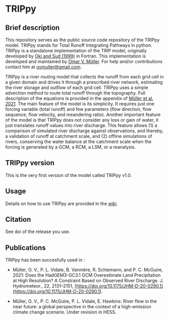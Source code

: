 # TRIPpy

## Brief description

This repository serves as the public source code repository of the TRIPpy model. TRIPpy stands for Total Runoff Integrating Pathways in python. TRIPpy is a standalone implementation of the TRIP model, originally developed by [Oki and Sud (1999)](https://doi.org/10.1175/1087-3562(1998)002<0001:DOTRIP>2.3.CO;2) in Fortran. This implementation is developed and maintained by [Omar V. Müller](https://www.researchgate.net/profile/Omar-Mueller). For help and/or contributions contact him at [ovmuller@gmail.com](mailto:ovmuller@gmail.com).

TRIPpy is a river routing model that collects the runoff from each grid cell in a given domain and drives it through a prescribed river network, estimating the river storage and outflow of each grid cell. TRIPpy uses a simple advection method to route total runoff through the topography. Full description of the equations is provided in the appendix of [Müller et al. 2021](https://doi.org/10.1175/JHM-D-20-0290.1). The main feature of the model is its simplicity. It requires just one forcing variable (total runoff) and few parameters (flow direction, flow sequence, flow velocity, and meandering ratio). Another important feature of the model is that TRIPpy does not consider any loss or gain of water, it just translates runoff values into river discharge. This feature allows (1) a comparison of simulated river discharge against observations, and thereby, a validation of runoff at catchment scale, and (2) offline simulations of rivers, conserving the water balance at the catchment scale when the forcing is generated by a GCM, a RCM, a LSM, or a reanalysis. 

## TRIPpy version

This is the very first version of the model called TRIPpy v1.0.

## Usage

Details on how to use TRIPpy are provided in the [wiki](https://github.com/ovmuller/TRIPpy/wiki).

## Citation
See doi of the release you use.

## Publications

TRIPpy has been succesfully used in :
- Müller, O. V., P. L. Vidale, B. Vannière, R. Schiemann, and P. C. McGuire, 2021: Does the HadGEM3-GC3.1 GCM Overestimate Land Precipitation at High Resolution? A Constraint Based on Observed River Discharge. J. Hydrometeor., 22, 2131–2151, [https://doi.org/10.1175/JHM-D-20-0290.1](https://doi.org/10.1175/JHM-D-20-0290.1).

- Müller, O. V., P. C. McGuire, P. L. Vidale, E. Hawkins: River flow in the near future: a global perspective in the context of a high-emission climate change scenario. Under revision in HESS.




